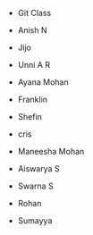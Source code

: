 - Git Class

- Anish N
- Jijo
- Unni A R
- Ayana Mohan
- Franklin 
- Shefin
- cris
- Maneesha Mohan
- Aiswarya S
- Swarna S
- Rohan
- Sumayya
